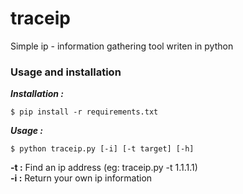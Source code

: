 # traceip
 Simple ip - information gathering tool writen in python

### Usage and installation

***Installation :***
```shell
$ pip install -r requirements.txt
```
***Usage :***
```shell
$ python traceip.py [-i] [-t target] [-h]
```
**-t :** Find an ip address (eg: traceip.py -t 1.1.1.1)  
**-i :** Return your own ip information
